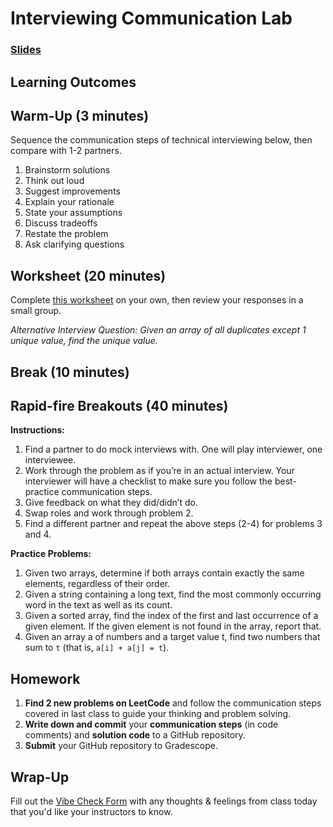 # Interviewing Communication Lab

### [Slides](https://docs.google.com/presentation/d/1LkIajE8xTbP8BUkm_hKuvgILUutacoL5ne_kcuJ2sVk/edit?usp=sharing)

## Learning Outcomes

## Warm-Up (3 minutes)

Sequence the communication steps of technical interviewing below, then compare with 1-2 partners.

1. Brainstorm solutions
1. Think out loud
1. Suggest improvements
1. Explain your rationale
1. State your assumptions
1. Discuss tradeoffs
1. Restate the problem
1. Ask clarifying questions

## Worksheet (20 minutes)

Complete [this worksheet](https://docs.google.com/document/d/16NFUlOR9v-j23Z6IM80z8Ev5iogDCWf7OgfIkmP09NU/edit#) on your own, then review your responses in a small group.

*Alternative Interview Question: Given an array of all duplicates except 1 unique value, find the unique value.*

## Break (10 minutes)

## Rapid-fire Breakouts (40 minutes)

**Instructions:**

1. Find a partner to do mock interviews with. One will play interviewer, one interviewee.
1. Work through the problem as if you’re in an actual interview. Your interviewer will have a checklist to make sure you follow the best-practice communication steps.
1. Give feedback on what they did/didn’t do.
1. Swap roles and work through problem 2.
1. Find a different partner and repeat the above steps (2-4) for problems 3 and 4.

**Practice Problems:**

1. Given two arrays, determine if both arrays contain exactly the same elements, regardless of their order.
1. Given a string containing a long text, find the most commonly occurring word in the text as well as its count.
1. Given a sorted array, find the index of the first and last occurrence of a given element. If the given element is not found in the array, report that.
1. Given an array a of numbers and a target value t, find two numbers that sum to `t` (that is, `a[i] + a[j] = t`).


## Homework

1. **Find 2 new problems on LeetCode** and follow the communication steps covered in last class to guide your thinking and problem solving.
1. **Write down and commit** your **communication steps** (in code comments) and **solution code** to a GitHub repository.
1. **Submit** your GitHub repository to Gradescope.

## Wrap-Up

Fill out the [Vibe Check Form](https://forms.gle/3tCpS457XudkypmSA) with any thoughts & feelings from class today that you'd like your instructors to know.